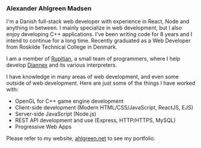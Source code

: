 ### Alexander Ahlgreen Madsen
I'm a Danish full-stack web developer with experience in React, Node and anything in between. I mainly specialize in web development, but I also enjoy developing C++ applications. I've been writing code for 8 years and I intend to continue for a long time. Recently graduated as a Web Developer from Roskilde Technical College in Denmark.

I am a member of [Rupitian](https://github.com/Rupitian/), a small team of programmers, where I help develop [Diannex](https://github.com/Rupitian/diannex) and its various interpreters.

I have knowledge in many areas of web development, and even some outside of web development. Here are just some of the things I have worked with:
- OpenGL for C++ game engine development
- Client-side development (Modern HTML/CSS/JavaScript, ReactJS, EJS)
- Server-side JavaScript (Node.js)
- REST API development and use (Express, HTTP/HTTPS, MySQL)
- Progressive Web Apps

Please refer to my website, [ahlgreen.net](https://ahlgreen.net/) to see my portfolio.
